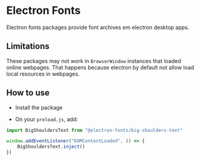 # Electron Fonts

Electron fonts packages provide font archives em electron desktop apps.

## Limitations

These packages may not work in `BrowserWindow` instances that loaded online webpages. That happens because electron by default not allow load local resources in webpages.

## How to use

* Install the package

* On your `preload.js`, add:

```ts
import BigShouldersText from "@electron-fonts/big-shoulders-text"

window.addEventListener("DOMContentLoaded", () => {
    BigShouldersText.inject()
})
```